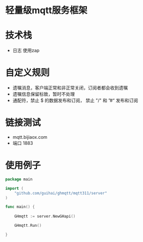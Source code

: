 轻量级mqtt服务框架
===
# 技术栈
- 日志 使用zap
# 自定义规则
- 遗嘱消息，客户端正常和非正常关闭，订阅者都会收到遗嘱
- 遗嘱信息保留标致，暂时不处理
- 通配符，禁止 $ 的数据发布和订阅， 禁止 "/" 和 ”#“ 发布和订阅

# 链接测试
- mqtt.bijiaox.com
- 端口 1883

# 使用例子
```go
package main

import (
	"github.com/guihai/ghmqtt/mqtt311/server"
)

func main() {
	
	GHmqtt := server.NewGHapi()

	GHmqtt.Run()

}
```